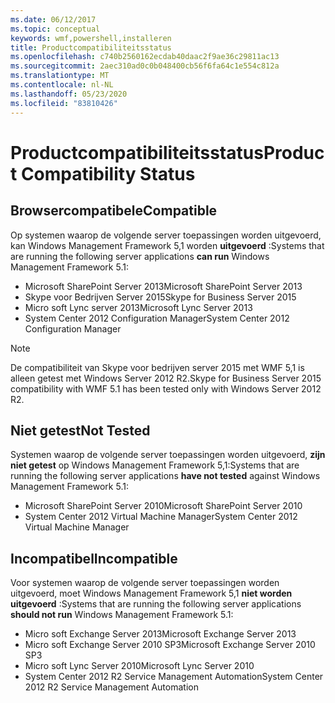 ```yaml
---
ms.date: 06/12/2017
ms.topic: conceptual
keywords: wmf,powershell,installeren
title: Productcompatibiliteitsstatus
ms.openlocfilehash: c740b2560162ecdab40daac2f9ae36c29811ac13
ms.sourcegitcommit: 2aec310ad0c0b048400cb56f6fa64c1e554c812a
ms.translationtype: MT
ms.contentlocale: nl-NL
ms.lasthandoff: 05/23/2020
ms.locfileid: "83810426"
---
```

# <a name="product-compatibility-status"></a><span data-ttu-id="b476b-103">Productcompatibiliteitsstatus</span><span class="sxs-lookup"><span data-stu-id="b476b-103">Product Compatibility Status</span></span>

## <a name="compatible"></a><span data-ttu-id="b476b-104">Browsercompatibele</span><span class="sxs-lookup"><span data-stu-id="b476b-104">Compatible</span></span>

<span data-ttu-id="b476b-105">Op systemen waarop de volgende server toepassingen worden uitgevoerd, kan Windows Management Framework 5,1 worden **uitgevoerd** :</span><span class="sxs-lookup"><span data-stu-id="b476b-105">Systems that are running the following server applications **can run** Windows Management Framework 5.1:</span></span>

- <span data-ttu-id="b476b-106">Microsoft SharePoint Server 2013</span><span class="sxs-lookup"><span data-stu-id="b476b-106">Microsoft SharePoint Server 2013</span></span>
- <span data-ttu-id="b476b-107">Skype voor Bedrijven Server 2015</span><span class="sxs-lookup"><span data-stu-id="b476b-107">Skype for Business Server 2015</span></span>
- <span data-ttu-id="b476b-108">Micro soft Lync server 2013</span><span class="sxs-lookup"><span data-stu-id="b476b-108">Microsoft Lync Server 2013</span></span>
- <span data-ttu-id="b476b-109">System Center 2012 Configuration Manager</span><span class="sxs-lookup"><span data-stu-id="b476b-109">System Center 2012 Configuration Manager</span></span>

> [!NOTE]
> <span data-ttu-id="b476b-110">De compatibiliteit van Skype voor bedrijven server 2015 met WMF 5,1 is alleen getest met Windows Server 2012 R2.</span><span class="sxs-lookup"><span data-stu-id="b476b-110">Skype for Business Server 2015 compatibility with WMF 5.1 has been tested only with Windows Server 2012 R2.</span></span>

## <a name="not-tested"></a><span data-ttu-id="b476b-111">Niet getest</span><span class="sxs-lookup"><span data-stu-id="b476b-111">Not Tested</span></span>

<span data-ttu-id="b476b-112">Systemen waarop de volgende server toepassingen worden uitgevoerd, **zijn niet getest** op Windows Management Framework 5,1:</span><span class="sxs-lookup"><span data-stu-id="b476b-112">Systems that are running the following server applications **have not tested** against Windows Management Framework 5.1:</span></span>

- <span data-ttu-id="b476b-113">Microsoft SharePoint Server 2010</span><span class="sxs-lookup"><span data-stu-id="b476b-113">Microsoft SharePoint Server 2010</span></span>
- <span data-ttu-id="b476b-114">System Center 2012 Virtual Machine Manager</span><span class="sxs-lookup"><span data-stu-id="b476b-114">System Center 2012 Virtual Machine Manager</span></span>

## <a name="incompatible"></a><span data-ttu-id="b476b-115">Incompatibel</span><span class="sxs-lookup"><span data-stu-id="b476b-115">Incompatible</span></span>

<span data-ttu-id="b476b-116">Voor systemen waarop de volgende server toepassingen worden uitgevoerd, moet Windows Management Framework 5,1 **niet worden uitgevoerd** :</span><span class="sxs-lookup"><span data-stu-id="b476b-116">Systems that are running the following server applications **should not run** Windows Management Framework 5.1:</span></span>

- <span data-ttu-id="b476b-117">Micro soft Exchange Server 2013</span><span class="sxs-lookup"><span data-stu-id="b476b-117">Microsoft Exchange Server 2013</span></span>
- <span data-ttu-id="b476b-118">Micro soft Exchange Server 2010 SP3</span><span class="sxs-lookup"><span data-stu-id="b476b-118">Microsoft Exchange Server 2010 SP3</span></span>
- <span data-ttu-id="b476b-119">Micro soft Lync Server 2010</span><span class="sxs-lookup"><span data-stu-id="b476b-119">Microsoft Lync Server 2010</span></span>
- <span data-ttu-id="b476b-120">System Center 2012 R2 Service Management Automation</span><span class="sxs-lookup"><span data-stu-id="b476b-120">System Center 2012 R2 Service Management Automation</span></span>
